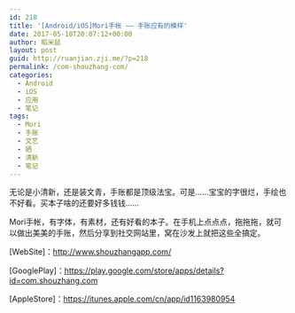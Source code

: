 ```yaml
---
id: 218
title: '[Android/iOS]Mori手帐 —— 手账应有的模样'
date: 2017-05-18T20:07:12+00:00
author: 稻米鼠
layout: post
guid: http://ruanjian.zji.me/?p=218
permalink: /com-shouzhang-com/
categories:
  - Android
  - iOS
  - 应用
  - 笔记
tags:
  - Mori
  - 手账
  - 文艺
  - 晒
  - 清新
  - 笔记
---
```

无论是小清新，还是装文青，手账都是顶级法宝。可是……宝宝的字很烂，手绘也不好看。买本子啥的还要好多钱钱……

Mori手帐，有字体，有素材，还有好看的本子。在手机上点点点，拖拖拖，就可以做出美美的手账，然后分享到社交网站里，窝在沙发上就把这些全搞定。

[WebSite]：<http://www.shouzhangapp.com/>

[GooglePlay]：<https://play.google.com/store/apps/details?id=com.shouzhang.com>

[AppleStore]：<https://itunes.apple.com/cn/app/id1163980954>